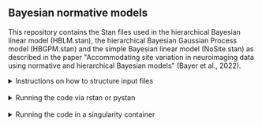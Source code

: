 ## Bayesian normative models

This repository contains the Stan files used in the hierarchical Bayesian linear model (HBLM.stan), the hierarchical Bayesian Gaussian Process model (HBGPM.stan) and the simple Bayesian linear model (NoSite.stan) as described in the paper "Accommodating site variation in neuroimaging data using normative and hierarchical Bayesian models" (Bayer et al., 2022).

<details>
    <summary>Instructions on how to structure input files</summary>

    
    int<lower=1> N; // total number of observations

    vector[N] Y; // response variable (cortical thickness)

    int<lower=1> K;  // number of population-level effects 

    matrix[N, K] X;  // population-level design matrix  
  

Gaussian process parts population level effects

    int<lower=1> Kgp_1;
    int<lower=1> Dgp_1; // number of dimensions of GP (= one == Age)
    vector[Dgp_1] Xgp_1[N]; // input vector of GP = Age vector again

Data for group-level effects of ID 1

    int<lower=1> J_1[N]; // Site vector, lookup table for site
    int<lower=1> N_1; // number of sites == 20
    int<lower=1> M_1; // number of group level effects == 2 == slope and intercept for site
    vector[N] Z_1_1; // long vector for intercept regressor of site == all ones
    int prior_only;  // should the likelihood be ignored?

Test input

    int<lower=1> N_test; //number of test cases
    matrix[N_test, K] X_test; // test cases design matrix

Data for group-level effects of ID 1 test cases

    int<lower=1> J_1_test[N_test]; //site index
    vector[N_test] Z_1_1_test; // test set: long vector for intercept regressor of site == all ones
    vector[Dgp_1] Xgp_2[N_test]; // test set:  input vector of GP = Age vector again
    vector[N_test] Y_test;

</details>
<br>

<details>
    <summary>Running the code via rstan or pystan</summary>
<br>

The stan code can be run via the R or Python interface libraries. For R, the libraries <a href="https://mc-stan.org/users/interfaces/rstan">rstan</a>  and <a href="https://mc-stan.org/rstanarm/">rstanarm</a>  can be downloaded via CRAN. Alterantively, the latest version of rstan can be downloaded from the [rstan Github](https://github.com/stan-dev/rstan/wiki/RStan-Getting-Started).

For Python, <a href="https://pystan.readthedocs.io/en/latest/">pystan</a> can be installed via the pip install system. 

The [rstan Github](https://github.com/stan-dev/rstan/wiki/RStan-Getting-Started) also provides information on how to configure the C++ Toolchain on your machine and some useful information on the general use of rstan and stan.


</details>
<br>

<details>
    <summary>Running the code in a singularity container</summary>

## Install singularity

Install singularity on your machine. A guide for installation on different operating systems can be found [here](https://docs.sylabs.io/guides/3.2/user-guide/installation.html#install-on-windows-or-mac)

A good example of how rstan can be run in singularity is via an image provided by [Wytamma Wirth](https://blog.wytamma.com/blog/Singularity-RStan/).

## Pull the image

once singularity is installed, pull the following container:

```
singularity pull docker://jrnold/rstan
```

This should download the image 'rstan_latest.sif' to your computer (it might take a while).

In singularity, now run the image using the command

```
singularity shell rstan_latest.sif
```

to execute the image.

## Run singularity

Run singularity by typing

```
singularity
```

in the command line.  

The singularity image comes with a version of R that has the rstan library installed.
Typing ```R``` after the singularity prompt should load R:

```
Singularity> R

R version 3.5.1 (2018-07-02) -- "Feather Spray"
Copyright (C) 2018 The R Foundation for Statistical Computing
Platform: x86_64-pc-linux-gnu (64-bit)

R is free software and comes with ABSOLUTELY NO WARRANTY.
You are welcome to redistribute it under certain conditions.
Type 'license()' or 'licence()' for distribution details.

R is a collaborative project with many contributors.
Type 'contributors()' for more information and
'citation()' on how to cite R or R packages in publications.

Type 'demo()' for some demos, 'help()' for on-line help, or
'help.start()' for an HTML browser interface to help.
Type 'q()' to quit R.
```

</details>
